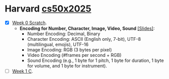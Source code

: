 # Harvard [cs50x2025](https://cs50.harvard.edu/x/2025/)

- [x] [Week 0 Scratch](https://cs50.harvard.edu/x/2025/weeks/0/).
     * **Encoding for Number, Character, Image, Video, Sound** [[Slides]](https://gamma.app/docs/Data-Representation-Encoding-5bql9h5qg9u6trv):
       * Number Encoding: Decimal, Binary
       * Character Encoding: ASCII (English only, 7-bit), UTF-8 (multilingual, emojis), UTF-16
       * Image Encoding: RGB (3 bytes per pixel)
       * Video Encoding (#frames per second + RGB)
       * Sound Encoding (e.g., 1 byte for 1 pitch, 1 byte for duration, 1 byte for volume, and 1 byte for instrument).
- [ ] [Week 1 C](https://cs50.harvard.edu/x/2025/weeks/1/). 
